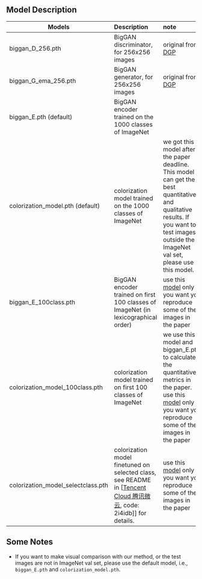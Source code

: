 ## Model Description

| Models                 | Description          |  note |
| ---------------------- | :------------------ | :-----|
| biggan_D_256.pth       | BigGAN discriminator, for 256x256 images   | original from [DGP](https://github.com/XingangPan/deep-generative-prior)
| biggan_G_ema_256.pth   | BigGAN generator, for 256x256 images   | original from [DGP](https://github.com/XingangPan/deep-generative-prior)
| biggan_E.pth (default) | BigGAN encoder trained on the 1000 classes of ImageNet |
| colorization_model.pth (default) | colorization model trained on the 1000 classes of ImageNet | we got this model after the paper deadline. This model can get the best quantitative and qualitative results. If you want to test images outside the ImageNet val set, please use this model.
| biggan_E_100class.pth  | BigGAN encoder trained on first 100 classes of ImageNet (in lexicographical order) | use this [model](https://drive.google.com/drive/folders/1xf90Hq0Ce-OyFt6gVG9TKNsrKt_xfyPK?usp=sharing) only if you want yo reproduce some of the images in the paper
| colorization_model_100class.pth | colorization model trained on first 100 classes of ImageNet  | we use this model and biggan_E.pth to calculate the quantitative metrics in the paper. use this [model](https://drive.google.com/drive/folders/1xf90Hq0Ce-OyFt6gVG9TKNsrKt_xfyPK?usp=sharing) only if you want yo reproduce some of the images in the paper
| colorization_model_selectclass.pth | colorization model finetuned on selected class, see README in [[Tencent Cloud 腾讯微云](), code: 2i4idb]] for details. | use this [model](https://drive.google.com/drive/folders/1xf90Hq0Ce-OyFt6gVG9TKNsrKt_xfyPK?usp=sharing) only if you want yo reproduce some of the images in the paper |


## Some Notes
* If you want to make visual comparison with our method, or the test images are not in ImageNet val set, please use the default model, i.e., `biggan_E.pth` and `colorization_model.pth`.
